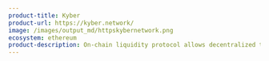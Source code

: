 ```yaml
---
product-title: Kyber
product-url: https://kyber.network/
image: /images/output_md/httpskybernetwork.png
ecosystem: ethereum
product-description: On-chain liquidity protocol allows decentralized token swaps to be integrated into any application.
---
```

